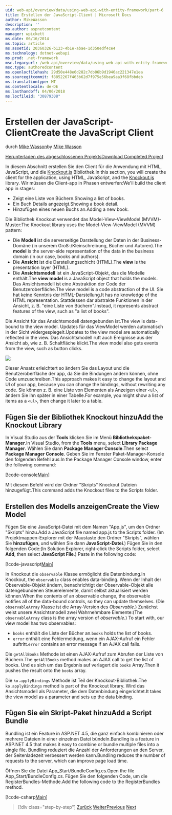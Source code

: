 ```yaml
---
uid: web-api/overview/data/using-web-api-with-entity-framework/part-6
title: Erstellen der JavaScript-Client | Microsoft Docs
author: MikeWasson
description: ''
ms.author: aspnetcontent
manager: wpickett
ms.date: 06/16/2014
ms.topic: article
ms.assetid: 20360326-b123-4b1e-abae-1d350edf4ce4
ms.technology: dotnet-webapi
ms.prod: .net-framework
msc.legacyurl: /web-api/overview/data/using-web-api-with-entity-framework/part-6
msc.type: authoredcontent
ms.openlocfilehash: 29d50e448e6d282c7db06b9d1946ac221347e1ea
ms.sourcegitcommit: f8852267f463b62d7f975e56bea9aa3f68fbbdeb
ms.translationtype: MT
ms.contentlocale: de-DE
ms.lasthandoff: 04/06/2018
ms.locfileid: "30879308"
---
```

<a name="create-the-javascript-client"></a><span data-ttu-id="e1f1b-102">Erstellen der JavaScript-Client</span><span class="sxs-lookup"><span data-stu-id="e1f1b-102">Create the JavaScript Client</span></span>
====================
<span data-ttu-id="e1f1b-103">durch [Mike Wasson](https://github.com/MikeWasson)</span><span class="sxs-lookup"><span data-stu-id="e1f1b-103">by [Mike Wasson](https://github.com/MikeWasson)</span></span>

[<span data-ttu-id="e1f1b-104">Herunterladen des abgeschlossenen Projekts</span><span class="sxs-lookup"><span data-stu-id="e1f1b-104">Download Completed Project</span></span>](https://github.com/MikeWasson/BookService)

<span data-ttu-id="e1f1b-105">In diesem Abschnitt erstellen Sie den Client für die Anwendung mit HTML, JavaScript, und die [Knockout.js](http://knockoutjs.com/) Bibliothek.</span><span class="sxs-lookup"><span data-stu-id="e1f1b-105">In this section, you will create the client for the application, using HTML, JavaScript, and the [Knockout.js](http://knockoutjs.com/) library.</span></span> <span data-ttu-id="e1f1b-106">Wir müssen die Client-app in Phasen entwerfen:</span><span class="sxs-lookup"><span data-stu-id="e1f1b-106">We'll build the client app in stages:</span></span>

- <span data-ttu-id="e1f1b-107">Zeigt eine Liste von Büchern.</span><span class="sxs-lookup"><span data-stu-id="e1f1b-107">Showing a list of books.</span></span>
- <span data-ttu-id="e1f1b-108">Ein Buch Details angezeigt.</span><span class="sxs-lookup"><span data-stu-id="e1f1b-108">Showing a book detail.</span></span>
- <span data-ttu-id="e1f1b-109">Hinzufügen eines neuen Buchs an.</span><span class="sxs-lookup"><span data-stu-id="e1f1b-109">Adding a new book.</span></span>

<span data-ttu-id="e1f1b-110">Die Bibliothek Knockout verwendet das Model-View-ViewModel (MVVM)-Muster:</span><span class="sxs-lookup"><span data-stu-id="e1f1b-110">The Knockout library uses the Model-View-ViewModel (MVVM) pattern:</span></span>

- <span data-ttu-id="e1f1b-111">Die **Modell** ist die serverseitige Darstellung der Daten in der Business-Domäne (in unserem Groß-/Kleinschreibung, Bücher und Autoren).</span><span class="sxs-lookup"><span data-stu-id="e1f1b-111">The **model** is the server-side representation of the data in the business domain (in our case, books and authors).</span></span>
- <span data-ttu-id="e1f1b-112">Die **Ansicht** ist die Darstellungsschicht (HTML).</span><span class="sxs-lookup"><span data-stu-id="e1f1b-112">The **view** is the presentation layer (HTML).</span></span>
- <span data-ttu-id="e1f1b-113">Die **Ansichtsmodell** ist ein JavaScript-Objekt, das die Modelle enthält.</span><span class="sxs-lookup"><span data-stu-id="e1f1b-113">The **view model** is a JavaScript object that holds the models.</span></span> <span data-ttu-id="e1f1b-114">Das Ansichtsmodell ist eine Abstraktion der Code der Benutzeroberfläche.</span><span class="sxs-lookup"><span data-stu-id="e1f1b-114">The view model is a code abstraction of the UI.</span></span> <span data-ttu-id="e1f1b-115">Sie hat keine Kenntnis der HTML-Darstellung.</span><span class="sxs-lookup"><span data-stu-id="e1f1b-115">It has no knowledge of the HTML representation.</span></span> <span data-ttu-id="e1f1b-116">Stattdessen dar abstrakte Funktionen in der Ansicht, z. B. &quot;eine Liste von Büchern&quot;.</span><span class="sxs-lookup"><span data-stu-id="e1f1b-116">Instead, it represents abstract features of the view, such as &quot;a list of books&quot;.</span></span>

<span data-ttu-id="e1f1b-117">Die Ansicht für das Ansichtsmodell datengebunden ist.</span><span class="sxs-lookup"><span data-stu-id="e1f1b-117">The view is data-bound to the view model.</span></span> <span data-ttu-id="e1f1b-118">Updates für das ViewModel werden automatisch in der Sicht widergespiegelt.</span><span class="sxs-lookup"><span data-stu-id="e1f1b-118">Updates to the view model are automatically reflected in the view.</span></span> <span data-ttu-id="e1f1b-119">Das Ansichtsmodell ruft auch Ereignisse aus der Ansicht ab, wie z. B. Schaltfläche klickt.</span><span class="sxs-lookup"><span data-stu-id="e1f1b-119">The view model also gets events from the view, such as button clicks.</span></span>

![](part-6/_static/image1.png)

<span data-ttu-id="e1f1b-120">Dieser Ansatz erleichtert so ändern Sie das Layout und die Benutzeroberfläche der app, da Sie die Bindungen ändern können, ohne Code umzuschreiben.</span><span class="sxs-lookup"><span data-stu-id="e1f1b-120">This approach makes it easy to change the layout and UI of your app, because you can change the bindings, without rewriting any code.</span></span> <span data-ttu-id="e1f1b-121">Sie können z. B. eine Liste von Elementen als Anzeigen einer `<ul>`, ändern Sie ihn später in einer Tabelle.</span><span class="sxs-lookup"><span data-stu-id="e1f1b-121">For example, you might show a list of items as a `<ul>`, then change it later to a table.</span></span>

## <a name="add-the-knockout-library"></a><span data-ttu-id="e1f1b-122">Fügen Sie der Bibliothek Knockout hinzu</span><span class="sxs-lookup"><span data-stu-id="e1f1b-122">Add the Knockout Library</span></span>

<span data-ttu-id="e1f1b-123">In Visual Studio aus der **Tools** klicken Sie im Menü **Bibliothekspaket-Manager**.</span><span class="sxs-lookup"><span data-stu-id="e1f1b-123">In Visual Studio, from the **Tools** menu, select **Library Package Manager**.</span></span> <span data-ttu-id="e1f1b-124">Wählen Sie dann **Package Manager Console**.</span><span class="sxs-lookup"><span data-stu-id="e1f1b-124">Then select **Package Manager Console**.</span></span> <span data-ttu-id="e1f1b-125">Geben Sie im Fenster Paket-Manager-Konsole den folgenden Befehl aus:</span><span class="sxs-lookup"><span data-stu-id="e1f1b-125">In the Package Manager Console window, enter the following command:</span></span>

[!code-console[Main](part-6/samples/sample1.cmd)]

<span data-ttu-id="e1f1b-126">Mit diesem Befehl wird der Ordner "Skripts" Knockout Dateien hinzugefügt.</span><span class="sxs-lookup"><span data-stu-id="e1f1b-126">This command adds the Knockout files to the Scripts folder.</span></span>

## <a name="create-the-view-model"></a><span data-ttu-id="e1f1b-127">Erstellen des Modells anzeigen</span><span class="sxs-lookup"><span data-stu-id="e1f1b-127">Create the View Model</span></span>

<span data-ttu-id="e1f1b-128">Fügen Sie eine JavaScript-Datei mit dem Namen "App.js", um den Ordner "Skripts" hinzu.</span><span class="sxs-lookup"><span data-stu-id="e1f1b-128">Add a JavaScript file named app.js to the Scripts folder.</span></span> <span data-ttu-id="e1f1b-129">(Im Projektmappen-Explorer mit der Maustaste den Ordner "Skripts", wählen Sie **hinzufügen**, und wählen Sie dann **JavaScript-Datei**.) Fügen Sie in den folgenden Code:</span><span class="sxs-lookup"><span data-stu-id="e1f1b-129">(In Solution Explorer, right-click the Scripts folder, select **Add**, then select **JavaScript File**.) Paste in the following code:</span></span>

[!code-javascript[Main](part-6/samples/sample2.js)]

<span data-ttu-id="e1f1b-130">In Knockout die `observable` Klasse ermöglicht die Datenbindung.</span><span class="sxs-lookup"><span data-stu-id="e1f1b-130">In Knockout, the `observable` class enables data-binding.</span></span> <span data-ttu-id="e1f1b-131">Wenn der Inhalt der Observable-Objekt ändern, benachrichtigt der Observable-Objekt alle datengebundenen Steuerelemente, damit selbst aktualisiert werden können.</span><span class="sxs-lookup"><span data-stu-id="e1f1b-131">When the contents of an observable change, the observable notifies all of the data-bound controls, so they can update themselves.</span></span> <span data-ttu-id="e1f1b-132">(Die `observableArray` Klasse ist die Array-Version des *Observable*.) Zunächst weist unsere Ansichtsmodell zwei Wahrnehmbare Elemente:</span><span class="sxs-lookup"><span data-stu-id="e1f1b-132">(The `observableArray` class is the array version of *observable*.) To start with, our view model has two observables:</span></span>

- <span data-ttu-id="e1f1b-133">`books` enthält die Liste der Bücher an.</span><span class="sxs-lookup"><span data-stu-id="e1f1b-133">`books` holds the list of books.</span></span>
- <span data-ttu-id="e1f1b-134">`error` enthält eine Fehlermeldung, wenn ein AJAX-Aufruf ein Fehler auftritt.</span><span class="sxs-lookup"><span data-stu-id="e1f1b-134">`error` contains an error message if an AJAX call fails.</span></span>

<span data-ttu-id="e1f1b-135">Die `getAllBooks` Methode ist einen AJAX-Aufruf zum Abrufen der Liste von Büchern.</span><span class="sxs-lookup"><span data-stu-id="e1f1b-135">The `getAllBooks` method makes an AJAX call to get the list of books.</span></span> <span data-ttu-id="e1f1b-136">Und es sich um das Ergebnis auf verlagert die `books` Array.</span><span class="sxs-lookup"><span data-stu-id="e1f1b-136">Then it pushes the result onto the `books` array.</span></span>

<span data-ttu-id="e1f1b-137">Die `ko.applyBindings` Methode ist Teil der Knockout-Bibliothek.</span><span class="sxs-lookup"><span data-stu-id="e1f1b-137">The `ko.applyBindings` method is part of the Knockout library.</span></span> <span data-ttu-id="e1f1b-138">Wird das Ansichtsmodell als Parameter, die dem Datenbindung eingerichtet.</span><span class="sxs-lookup"><span data-stu-id="e1f1b-138">It takes the view model as a parameter and sets up the data binding.</span></span>

## <a name="add-a-script-bundle"></a><span data-ttu-id="e1f1b-139">Fügen Sie ein Skript-Paket hinzu</span><span class="sxs-lookup"><span data-stu-id="e1f1b-139">Add a Script Bundle</span></span>

<span data-ttu-id="e1f1b-140">Bundling ist ein Feature in ASP.NET 4.5, die ganz einfach kombinieren oder mehrere Dateien in einer einzelnen Datei bündeln.</span><span class="sxs-lookup"><span data-stu-id="e1f1b-140">Bundling is a feature in ASP.NET 4.5 that makes it easy to combine or bundle multiple files into a single file.</span></span> <span data-ttu-id="e1f1b-141">Bundling reduziert die Anzahl der Anforderungen an den Server, der Seitenladezeit verbessert werden kann.</span><span class="sxs-lookup"><span data-stu-id="e1f1b-141">Bundling reduces the number of requests to the server, which can improve page load time.</span></span>

<span data-ttu-id="e1f1b-142">Öffnen Sie die Datei App\_Start/BundleConfig.cs.</span><span class="sxs-lookup"><span data-stu-id="e1f1b-142">Open the file App\_Start/BundleConfig.cs.</span></span> <span data-ttu-id="e1f1b-143">Fügen Sie den folgenden Code, um die RegisterBundles-Methode.</span><span class="sxs-lookup"><span data-stu-id="e1f1b-143">Add the following code to the RegisterBundles method.</span></span>

[!code-csharp[Main](part-6/samples/sample3.cs)]

> [!div class="step-by-step"]
> <span data-ttu-id="e1f1b-144">[Zurück](part-5.md)
> [Weiter](part-7.md)</span><span class="sxs-lookup"><span data-stu-id="e1f1b-144">[Previous](part-5.md)
[Next](part-7.md)</span></span>
